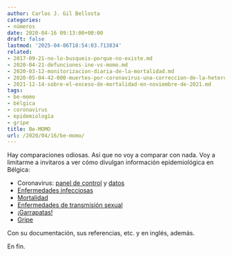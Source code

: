 ```yaml
---
author: Carlos J. Gil Bellosta
categories:
- números
date: 2020-04-16 09:13:00+00:00
draft: false
lastmod: '2025-04-06T18:54:03.713834'
related:
- 2017-09-21-no-lo-busqueis-porque-no-existe.md
- 2020-04-21-defunciones-ine-vs-momo.md
- 2020-03-12-monitorizacion-diaria-de-la-mortalidad.md
- 2020-05-04-42-000-muertes-por-coronavirus-una-correccion-de-la-heterogeneidad.md
- 2021-12-14-sobre-el-exceso-de-mortalidad-en-noviembre-de-2021.md
tags:
- be-momo
- bélgica
- coronavirus
- epidemiología
- gripe
title: Be-MOMO
url: /2020/04/16/be-momo/
---
```


Hay comparaciones odiosas. Así que no voy a comparar con nada. Voy a limitarme a invitaros a ver cómo divulgan información epidemiológica en Bélgica:

* Coronavirus: [panel de control](https://datastudio.google.com/embed/reporting/c14a5cfc-cab7-4812-848c-0369173148ab/page/tpRKB) y [datos](https://epistat.wiv-isp.be/Covid/)
* [Enfermedades infecciosas](https://epistat.wiv-isp.be/dashboard/)
* [Mortalidad](https://epistat.wiv-isp.be/momo/)
* [Enfermedades de transmisión sexual](https://epistat.wiv-isp.be/sti/)
* [¡Garrapatas!](https://epistat.wiv-isp.be/ticks/)
* [Gripe](https://epistat.wiv-isp.be/influenza/)

Con su documentación, sus referencias, etc. y en inglés, además.

En fin.
